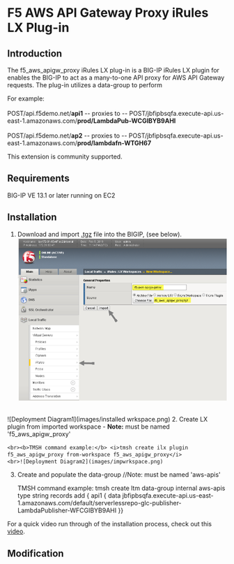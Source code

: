 # F5 AWS API Gateway Proxy iRules LX Plug-in

## Introduction

The f5_aws_apigw_proxy iRules LX plug-in is a BIG-IP iRules LX plugin for enables the BIG-IP to act as a many-to-one API proxy for AWS API Gateway requests.  The plug-in utilizes a data-group to perform  

For example:<br><br>POST/api.f5demo.net/<b>api1</b>  -- proxies to -- POST/jbfipbsqfa.execute-api.us-east-1.amazonaws.com/<b>prod/LambdaPub-WCGIBYB9AHI</b>
        <br><br>POST/api.f5demo.net/<b>ap2</B>  -- proxies to -- POST/jbfipbsqfa.execute-api.us-east-1.amazonaws.com/<b>prod/lambdafn-WTGH67</b>

This extension is community supported.

## Requirements

BIG-IP VE 13.1 or later running on EC2

## Installation

1. Download and import [.tgz](https://github.com/gregcoward/f5-aws-apigw-proxy/releases/download/1.0.0/f5_aws_apigw_proxy.tgz) file into the BIGIP, (see below). 
![Deployment Diagram1](images/impwrkspace.png) 
<br>
![Deployment Diagram1](images/installed wrkspace.png) 
2. Create LX plugin from imported workspace   -  <b>Note:</b> must be named 'f5_aws_apigw_proxy'
	
	<br><b>TMSH command example:</b> <i>tmsh create ilx plugin f5_aws_apigw_proxy from-workspace f5_aws_apigw_proxy</i>
	<br>![Deployment Diagram2](images/impwrkspace.png) 
	
	


3. Create and populate the data-group  //Note: must be named 'aws-apis'
	
	TMSH command example: tmsh create ltm data-group internal aws-apis type string records add { api1 { data jbfipbsqfa.execute-api.us-east-1.amazonaws.com/default/serverlessrepo-glc-publisher-LambdaPublisher-WFCGIBYB9AHI }}

For a quick video run through of the installation process, check out this [video](https://www.youtube.com/watch?v=lY-LQtkKu0o).
## Modification

</body>	
</HTML>